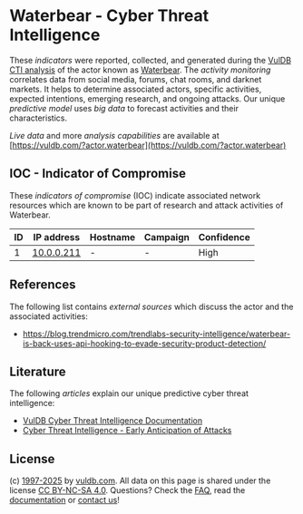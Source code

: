 # Waterbear - Cyber Threat Intelligence

These _indicators_ were reported, collected, and generated during the [VulDB CTI analysis](https://vuldb.com/?kb.cti) of the actor known as [Waterbear](https://vuldb.com/?actor.waterbear). The _activity monitoring_ correlates data from social media, forums, chat rooms, and darknet markets. It helps to determine associated actors, specific activities, expected intentions, emerging research, and ongoing attacks. Our unique _predictive model_ uses _big data_ to forecast activities and their characteristics.

_Live data_ and more _analysis capabilities_ are available at [https://vuldb.com/?actor.waterbear](https://vuldb.com/?actor.waterbear)

## IOC - Indicator of Compromise

These _indicators of compromise_ (IOC) indicate associated network resources which are known to be part of research and attack activities of Waterbear.

ID | IP address | Hostname | Campaign | Confidence
-- | ---------- | -------- | -------- | ----------
1 | [10.0.0.211](https://vuldb.com/?ip.10.0.0.211) | - | - | High

## References

The following list contains _external sources_ which discuss the actor and the associated activities:

* https://blog.trendmicro.com/trendlabs-security-intelligence/waterbear-is-back-uses-api-hooking-to-evade-security-product-detection/

## Literature

The following _articles_ explain our unique predictive cyber threat intelligence:

* [VulDB Cyber Threat Intelligence Documentation](https://vuldb.com/?kb.cti)
* [Cyber Threat Intelligence - Early Anticipation of Attacks](https://www.scip.ch/en/?labs.20201022)

## License

(c) [1997-2025](https://vuldb.com/?kb.changelog) by [vuldb.com](https://vuldb.com/?kb.about). All data on this page is shared under the license [CC BY-NC-SA 4.0](https://creativecommons.org/licenses/by-nc-sa/4.0/). Questions? Check the [FAQ](https://vuldb.com/?kb.faq), read the [documentation](https://vuldb.com/?kb) or [contact us](https://vuldb.com/?contact)!
